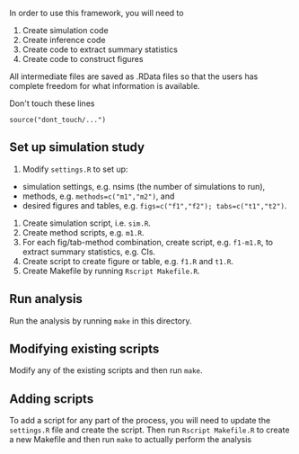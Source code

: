 In order to use this framework, you will need to 

1. Create simulation code
1. Create inference code
1. Create code to extract summary statistics
1. Create code to construct figures

All intermediate files are saved as .RData files so that the users has complete freedom for what information is available.

Don't touch these lines

    source("dont_touch/...")

## Set up simulation study

1. Modify `settings.R` to set up:
  - simulation settings, e.g. nsims (the number of simulations to run),
  - methods, e.g. `methods=c("m1","m2")`, and
  - desired figures and tables, e.g. `figs=c("f1","f2"); tabs=c("t1","t2")`.
1. Create simulation script, i.e. `sim.R`.
1. Create method scripts, e.g. `m1.R`.
1. For each fig/tab-method combination, create script, e.g. `f1-m1.R`, to extract summary statistics, e.g. CIs. 
1. Create script to create figure or table, e.g. `f1.R` and `t1.R`.
1. Create Makefile by running `Rscript Makefile.R`.

## Run analysis 

Run the analysis by running `make` in this directory. 

## Modifying existing scripts

Modify any of the existing scripts and then run `make`. 

## Adding scripts

To add a script for any part of the process, you will need to update the `settings.R` file and create the script. Then run `Rscript Makefile.R` to create a new Makefile and then run `make` to actually perform the analysis
